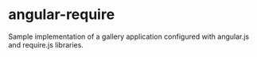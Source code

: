 angular-require
===============

Sample implementation of a gallery application configured with angular.js and require.js libraries.